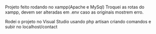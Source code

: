 Projeto feito rodando no xampp(Apache e MySql)
Troquei as rotas do xampp, devem ser alteradas em .env caso as originais mostrem erro.

Rodei o projeto no Visual Studio usando php artisan criando comandos e subir no localhost/contact

